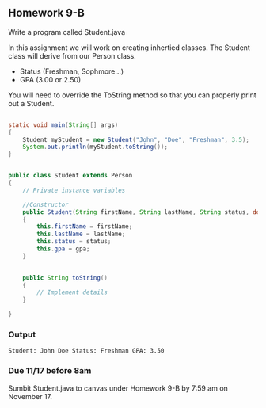 ## Homework 9-B

Write a program called Student.java

In this assignment we will work on creating inhertied classes. The Student class will derive from our
Person class. 

* Status (Freshman, Sophmore...)
* GPA (3.00 or 2.50)

You will need to override the ToString method so that you can properly print out a Student.


```java

static void main(String[] args)
{
    Student myStudent = new Student("John", "Doe", "Freshman", 3.5);
    System.out.println(myStudent.toString());
}

```


```java

public class Student extends Person
{
    // Private instance variables

    //Constructor
    public Student(String firstName, String lastName, String status, double gpa)
    {
        this.firstName = firstName;
        this.lastName = lastName;
        this.status = status;
        this.gpa = gpa;
    }

    
    public String toString()
    {
        // Implement details
    }

}

```

### Output

```console
Student: John Doe Status: Freshman GPA: 3.50 
```


### Due 11/17 before 8am

Sumbit Student.java to canvas under Homework 9-B by 7:59 am on November 17.

